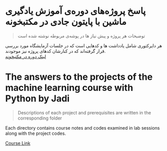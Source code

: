 # پاسخ‌ پروژه‌های دوره‌ی آموزش یادگیری ماشین با پایتون جادی در مکتبخونه
> توضیحات هر پروژه و پیش نیاز ها در پوشه‌ی مربوطه نوشته شده است

هر دایرکتوری شامل یادداشت ها و کدهایی است که در جلسات آزمایشگاه مورد بررسی قرار گرفته‌اند که در کنارشان کدهای پروژه نیز موجودند.
<br>
[لینک دوره در مکتبخونه](https://maktabkhooneh.org/course/%DB%8C%D8%A7%D8%AF%DA%AF%DB%8C%D8%B1%DB%8C-%D9%85%D8%A7%D8%B4%DB%8C%D9%86-%D9%BE%D8%A7%DB%8C%D8%AA%D9%88%D9%86-mk1318/)

# The answers to the projects of the machine learning course with Python by Jadi 
> Descriptions of each project and prerequisites are written in the corresponding folder


Each directory contains course notes and codes examined in lab sessions along with the project codes.


[Course Link](https://maktabkhooneh.org/course/%DB%8C%D8%A7%D8%AF%DA%AF%DB%8C%D8%B1%DB%8C-%D9%85%D8%A7%D8%B4%DB%8C%D9%86-%D9%BE%D8%A7%DB%8C%D8%AA%D9%88%D9%86-mk1318/)